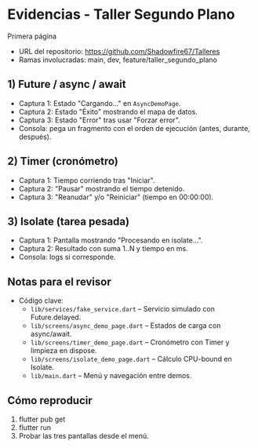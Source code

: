 # Evidencias - Taller Segundo Plano

Primera página
- URL del repositorio: https://github.com/Shadowfire67/Talleres
- Ramas involucradas: main, dev, feature/taller_segundo_plano

## 1) Future / async / await
- Captura 1: Estado "Cargando…" en `AsyncDemoPage`.
- Captura 2: Estado "Éxito" mostrando el mapa de datos.
- Captura 3: Estado "Error" tras usar "Forzar error".
- Consola: pega un fragmento con el orden de ejecución (antes, durante, después).

## 2) Timer (cronómetro)
- Captura 1: Tiempo corriendo tras "Iniciar".
- Captura 2: "Pausar" mostrando el tiempo detenido.
- Captura 3: "Reanudar" y/o "Reiniciar" (tiempo en 00:00:00).

## 3) Isolate (tarea pesada)
- Captura 1: Pantalla mostrando "Procesando en isolate…".
- Captura 2: Resultado con suma 1..N y tiempo en ms.
- Consola: logs si corresponde.

## Notas para el revisor
- Código clave:
  - `lib/services/fake_service.dart` – Servicio simulado con Future.delayed.
  - `lib/screens/async_demo_page.dart` – Estados de carga con async/await.
  - `lib/screens/timer_demo_page.dart` – Cronómetro con Timer y limpieza en dispose.
  - `lib/screens/isolate_demo_page.dart` – Cálculo CPU-bound en Isolate.
  - `lib/main.dart` – Menú y navegación entre demos.

## Cómo reproducir
1) flutter pub get
2) flutter run
3) Probar las tres pantallas desde el menú.
